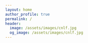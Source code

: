 ```yaml
---
layout: home
author_profile: true
permalink: /
header:
  image: /assets/images/cnlf.jpg
  og_image: /assets/images/cnlf.jpg
---
```


